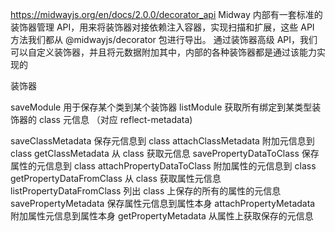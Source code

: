 

https://midwayjs.org/en/docs/2.0.0/decorator_api
Midway 内部有一套标准的装饰器管理 API，用来将装饰器对接依赖注入容器，实现扫描和扩展，这些 API 方法我们都从 @midwayjs/decorator  包进行导出。
通过装饰器高级 API，我们可以自定义装饰器，并且将元数据附加其中，内部的各种装饰器都是通过该能力实现的

装饰器

saveModule  用于保存某个类到某个装饰器
listModule  获取所有绑定到某类型装饰器的 class
元信息 （对应 reflect-metadata)

saveClassMetadata  保存元信息到 class
attachClassMetadata  附加元信息到 class
getClassMetadata  从 class 获取元信息
savePropertyDataToClass   保存属性的元信息到 class
attachPropertyDataToClass  附加属性的元信息到 class
getPropertyDataFromClass  从 class 获取属性元信息
listPropertyDataFromClass  列出 class 上保存的所有的属性的元信息
savePropertyMetadata  保存属性元信息到属性本身
attachPropertyMetadata  附加属性元信息到属性本身
getPropertyMetadata   从属性上获取保存的元信息